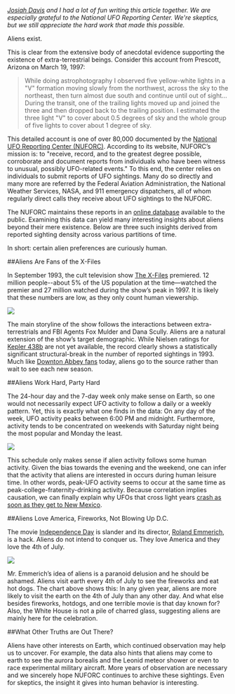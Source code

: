 *[Josiah Davis](http://josiahjdavis.com/) and I had a lot of fun writing this article together. We are especially grateful to the National UFO Reporting Center. We're skeptics, but we still appreciate the hard work that made this possible.*

Aliens exist.

This is clear from the extensive body of anecdotal evidence supporting the existence of extra-terrestrial beings. Consider this account from Prescott, Arizona on March 19, 1997:
>While doing astrophotography I observed five yellow-white lights in a "V" formation moving slowly from the northwest, across the sky to the northeast, then turn almost due south and continue until out of sight…During the transit, one of the trailing lights moved up and joined the three and then dropped back to the trailing position. I estimated the three light "V" to cover about 0.5 degrees of sky and the whole group of five lights to cover about 1 degree of sky.

This detailed account is one of over 80,000 documented by the [National UFO Reporting Center (NUFORC)]( http://www.nuforc.org/). According to its website, NUFORC’s mission is: to "receive, record, and to the greatest degree possible, corroborate and document reports from individuals who have been witness to unusual, possibly UFO-related events." To this end, the center relies on individuals to submit reports of UFO sightings. Many do so directly and many more are referred by the Federal Aviation Administration, the National Weather Services, NASA, and 911 emergency dispatchers, all of whom regularly direct calls they receive about UFO sightings to the NUFORC.

The NUFORC maintains these reports in an [online database]( http://www.nuforc.org/webreports/ndxevent.html) available to the public. Examining this data can yield many interesting insights about aliens beyond their mere existence. Below are three such insights derived from reported sighting density across various partitions of time. 

In short: certain alien preferences are curiously human. 

##Aliens Are Fans of the X-Files

In September 1993, the cult television show [The X-Files]( http://en.wikipedia.org/wiki/The_X-Files) premiered. 12 million people--about 5% of the US population at the time—watched the premier and 27 million watched during the show’s peak in 1997.  It is likely that these numbers are low, as they only count human viewership.

![](/content/images/2015/03/xfiles-3.png)

The main storyline of the show follows the interactions between extra-terrestrials and FBI Agents Fox Mulder and Dana Scully. Aliens are a natural extension of the show’s target demographic. While Nielsen ratings for [Kepler 438b]( http://en.wikipedia.org/wiki/Kepler-438b) are not yet available, the record clearly shows a statistically significant structural-break in the number of reported sightings in 1993. Much like [Downton Abbey fans]( http://www.salon.com/2012/01/27/is_it_ok_to_steal_downton_abbey/) today, aliens go to the source rather than wait to see each new season.

##Aliens Work Hard, Party Hard 

The 24-hour day and the 7-day week only make sense on Earth, so one would not necessarily expect UFO activity to follow a daily or a weekly pattern. Yet, this is exactly what one finds in the data: On any day of the week, UFO activity peaks between 6:00 PM and midnight. Furthermore, activity tends to be concentrated on weekends with Saturday night being the most popular and Monday the least. 

![](/content/images/2015/03/timeofday.png)

This schedule only makes sense if alien activity follows some human activity. Given the bias towards the evening and the weekend, one can infer that the activity that aliens are interested in occurs during human leisure time. In other words, peak-UFO activity seems to occur at the same time as peak-college-fraternity-drinking activity. Because correlation implies causation, we can finally explain why UFOs that cross light years [crash as soon as they get to New Mexico]( http://en.wikipedia.org/wiki/Roswell_UFO_incident).

##Aliens Love America, Fireworks, Not Blowing Up D.C.

The movie [Independence Day]( http://www.imdb.com/title/tt0116629/) is slander and its director, [Roland Emmerich](http://www.imdb.com/name/nm0000386/?ref_=tt_ov_dr), is a hack. Aliens do not intend to conquer us. They love America and they love the 4th of July.

![](/content/images/2015/03/iday-1.png)

Mr. Emmerich’s idea of aliens is a paranoid delusion and he should be ashamed. Aliens visit earth every 4th of July to see the fireworks and eat hot dogs. The chart above shows this: In any given year, aliens are more likely to visit the earth on the 4th of July than any other day. And what else besides fireworks, hotdogs, and one terrible movie is that day known for? Also, the White House is not a pile of charred glass, suggesting aliens are mainly here for the celebration.

##What Other Truths are Out There?

Aliens have other interests on Earth, which continued observation may help us to uncover. For example, the data also hints that aliens may come to earth to see the aurora borealis and the Leonid meteor shower or even to race experimental military aircraft. More years of observation are necessary and we sincerely hope NUFORC continues to archive these sightings. Even for skeptics, the insight it gives into human behavior is interesting. 
